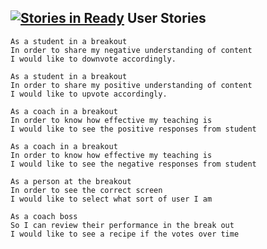 [![Stories in Ready](https://badge.waffle.io/zlahham/makerthon.png?label=ready&title=Ready)](https://waffle.io/zlahham/makerthon)
User Stories
---
```
As a student in a breakout
In order to share my negative understanding of content
I would like to downvote accordingly.
```
```
As a student in a breakout
In order to share my positive understanding of content
I would like to upvote accordingly.
```
```
As a coach in a breakout
In order to know how effective my teaching is
I would like to see the positive responses from student
```
```
As a coach in a breakout
In order to know how effective my teaching is
I would like to see the negative responses from student
```
```
As a person at the breakout
In order to see the correct screen
I would like to select what sort of user I am
```
```
As a coach boss
So I can review their performance in the break out
I would like to see a recipe if the votes over time
```
